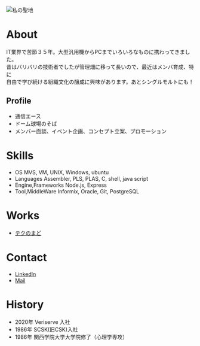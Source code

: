 ![私の聖地](IMG_1419.png)

# About

IT業界で苦節３５年。大型汎用機からPCまでいろいろなものに携わってきました。  
昔はバリバリの技術者でしたが管理畑に移って長いので、最近はメンバ育成、特に  
自由で学び続ける組織文化の醸成に興味があります。あとシングルモルトにも！  


## Profile
- 通信エース  
- ドーム球場のそば  
- メンバー面談、イベント企画、コンセプト立案、プロモーション

# Skills
- OS                   MVS, VM, UNIX, Windows, ubuntu
- Languages            Assembler, PLS, PLAS, C, shell, java script
- Engine,Frameworks    Node.js, Express
- Tool,MiddleWare      Informix, Oracle, Git, PostgreSQL

# Works
- [テクのまど](https://technomado.jp/)

# Contact
- [LinkedIn](https://www.linkedin.com/in/ace-yamano/)
- [Mail](mailto:amks_family@ybb.ne.jp)

# History
- 2020年 Veriserve 入社
- 1986年 SCSK(旧CSK)入社
- 1986年 関西学院大学大学院修了（心理学専攻）
